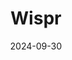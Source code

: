 ---  
layout: startup_page  
title: "Wispr"  
id: "wisprflow.ai"  
permalink: "/wisprwisprflow.ai09302024/"  
website: "https://wisprflow.ai/"  
funding_round: ""  
funding_amount: "$12M"  
investors: "Matt Kraning, NEA, 8VC, Tim Junio, Alumni Ventures"  
about: "Wispr develops Wispr Flow, a voice-first productivity tool for Apple Macs that allows users to dictate text faster than typing, with features like auto-edits and AI commands. It aims to replace keyboards with voice, enabling more natural interaction with technology and increased productivity."  
markets: "Productivity Software, AI, Machine Learning, Software, Business/Productivity Software, Media and Information Services (B2B), Communication Software, Technology, Information and Internet"  
hq: "San Francisco, California, United States"  
founded_year: "2021"  
linkedin: "https://www.linkedin.com/company/wisprflow"  
twitter: "https://x.com/wisprflow"  
instagram: ""  
facebook: "https://www.facebook.com/wisprAI"  
crunchbase: "https://www.crunchbase.com/organization/wispr-ai"  
pitchbook: "https://pitchbook.com/profiles/company/482540-68"  

date_display: "30-Sep-2024"  
date: "2024-09-30"

# SEO Optimization  
meta_title: "Wispr -  Funding ($12M)"  
meta_description: "Wispr, Wispr develops Wispr Flow, a voice-first productivity tool for Apple Macs that allows users to dictate text faster than typing, with features like aut..."  
meta_keywords: "Wispr, Productivity Software, AI, Machine Learning, Software, Business/Productivity Software, Media and Information Services (B2B), Communication Software, Technology, Information and Internet,  funding"  
canonical_url: "https://startup.projectstartups.com/wisprwisprflow.ai09302024/"  
---